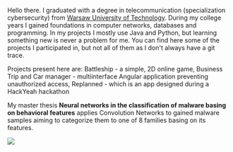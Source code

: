 Hello there.
I graduated with a degree in telecommunication (specialization cybersecurity) from [Warsaw University of Technology](https://www.pw.edu.pl/engpw). 
During my college years I gained foundations in computer networks, databases and programming. In my projects I mostly use Java and Python, but learning something new is never a problem for me. 
You can find here some of the projects I participated in, but not all of them as I don't always have a git trace.

Projects present here are: Battleship - a simple, 2D online game, Business Trip and Car manager - multiinterface Angular application preventing unauthorized access, Replanned - which is an app designed during a HackYeah hackathon

My master thesis **Neural networks in the classification of malware basing on behavioral features** applies Convolution Networks to gained malware samples aiming to categorize them to one of 8 families basing on its features.

![](https://scontent-waw1-1.xx.fbcdn.net/v/t1.6435-9/241132513_4531734586844856_7248394509799781753_n.jpg?_nc_cat=105&ccb=1-5&_nc_sid=dbeb18&_nc_ohc=KaN1KXkkCdIAX-AmCQ8&_nc_ht=scontent-waw1-1.xx&oh=c0cd9f4f9a900f25aaa26aef0c08811a&oe=61595226)
